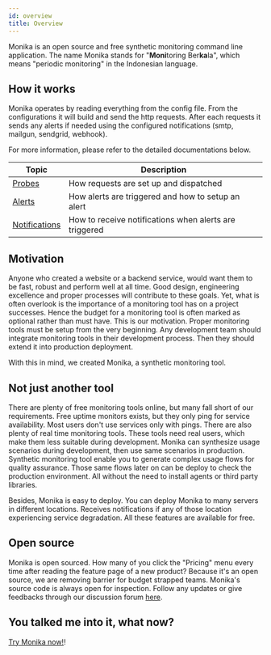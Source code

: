 ```yaml
---
id: overview
title: Overview
---
```


Monika is an open source and free synthetic monitoring command line application. The name Monika stands for "**Moni**toring Ber**ka**la", which means "periodic monitoring" in the Indonesian language.

## How it works

Monika operates by reading everything from the config file. From the configurations it will build and send the http requests. After each requests it sends any alerts if needed using the configured notifications (smtp, mailgun, sendgrid, webhook).

For more information, please refer to the detailed documentations below.

| Topic                                                                        | Description                                             |
| ---------------------------------------------------------------------------- | ------------------------------------------------------- |
| [Probes](https://hyperjumptech.github.io/monika/guides/probes)               | How requests are set up and dispatched                  |
| [Alerts](https://hyperjumptech.github.io/monika/guides/alerts)               | How alerts are triggered and how to setup an alert      |
| [Notifications](https://hyperjumptech.github.io/monika/guides/notifications) | How to receive notifications when alerts are triggered  |

## Motivation

Anyone who created a website or a backend service, would want them to be fast, robust and perform well at all time. Good design, engineering excellence and proper processes will contribute to these goals. Yet, what is often overlook is the importance of a monitoring tool has on a project successes. Hence the budget for a monitoring tool is often marked as optional rather than must have. This is our motivation. Proper monitoring tools must be setup from the very beginning. Any development team should integrate monitoring tools in their development process. Then they should extend it into production deployment.

With this in mind, we created Monika, a synthetic monitoring tool.

## Not just another tool

There are plenty of free monitoring tools online, but many fall short of our requirements. Free uptime monitors exists, but they only ping for service availability. Most users don't use services only with pings. There are also plenty of real time monitoring tools. These tools need real users, which make them less suitable during development. Monika can synthesize usage scenarios during development, then use same scenarios in production. Synthetic monitoring tool enable you to generate complex usage flows for quality assurance. Those same flows later on can be deploy to check the production environment. All without the need to install agents or third party libraries.

Besides, Monika is easy to deploy. You can deploy Monika to many servers in different locations. Receives notifications if any of those location experiencing service degradation. All these features are available for free.

## Open source

Monika is open sourced. How many of you click the "Pricing" menu every time after reading the feature page of a new product? Because it's an open source, we are removing barrier for budget strapped teams. Monika's source code is always open for inspection. Follow any updates or give feedbacks through our discussion forum [here](https://github.com/hyperjumptech/monika/discussions).

## You talked me into it, what now?

[Try Monika now!](https://hyperjumptech.github.io/monika/installation)!
